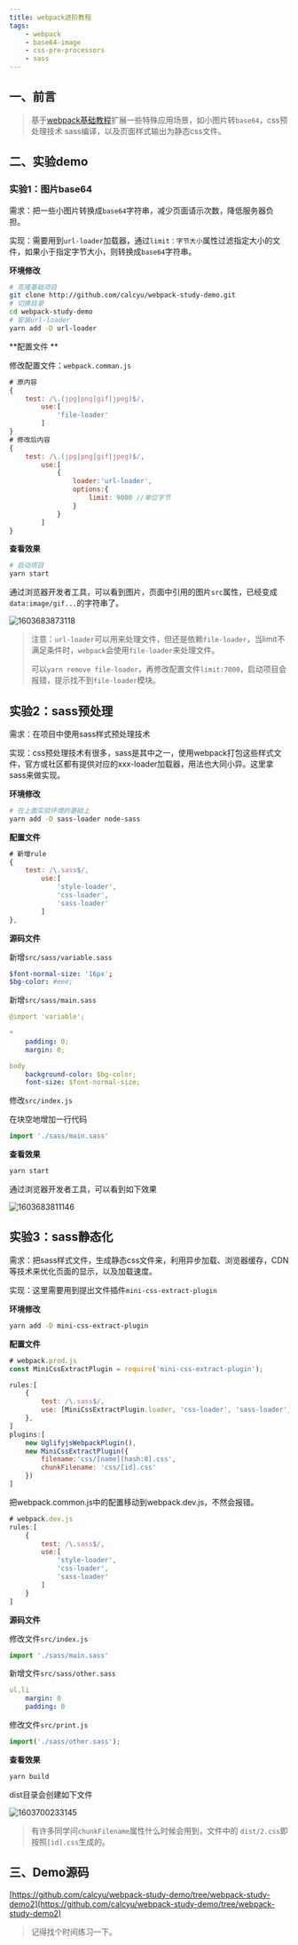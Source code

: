 ```yaml
---
title: webpack进阶教程
tags:
	- webpack
	- base64-image
	- css-pre-processors
	- sass
---
```



## 一、前言

>  基于[webpack基础教程]()扩展一些特殊应用场景，如小图片转`base64`，css预处理技术 sass编译，以及页面样式输出为静态css文件。



## 二、实验demo

### 实验1：图片base64

需求：把一些小图片转换成`base64`字符串，减少页面请示次数，降低服务器负担。

实现：需要用到`url-loader`加载器，通过`limit：字节大小`属性过滤指定大小的文件，如果小于指定字节大小，则转换成`base64`字符串。

**环境修改**

```bash
# 克隆基础项目
git clone http://github.com/calcyu/webpack-study-demo.git
# 切换目录
cd webpack-study-demo 
# 安装url-loader
yarn add -D url-loader

```

**配置文件 **

修改配置文件：`webpack.comman.js`

```javascript
# 原内容
{
    test: /\.(jpg|png|gif|jpeg)$/,
        use:[
            'file-loader'
        ]
}
# 修改后内容
{
    test: /\.(jpg|png|gif|jpeg)$/,
        use:[
            {
                loader:'url-loader',
                options:{
                    limit: 9000 //单位字节
                }
            }
        ]
}
```

**查看效果**

```bash
# 启动项目
yarn start
```

通过浏览器开发者工具，可以看到图片，页面中引用的图片`src`属性，已经变成`data:image/gif...`的字符串了。

![1603683873118](draft2020-10-26-webpack-tutorial.assets/1603683873118.png)

> 注意：`url-loader`可以用来处理文件，但还是依赖`file-loader`，当limit不满足条件时，`webpack`会使用`file-loader`来处理文件。
>
> 可以`yarn remove file-loader`，再修改配置文件`limit:7000`，启动项目会报错，提示找不到`file-loader`模块。



## 实验2：sass预处理

需求：在项目中使用sass样式预处理技术

实现：css预处理技术有很多，sass是其中之一，使用webpack打包这些样式文件，官方或社区都有提供对应的xxx-loader加载器，用法也大同小异。这里拿sass来做实现。

**环境修改**

```bash
# 在上面实验环境的基础上
yarn add -D sass-loader node-sass
```

**配置文件**

```javascript
# 新增rule
{
    test: /\.sass$/,
        use:[
            'style-loader',
            'css-loader',
            'sass-loader'
        ]
},
```

**源码文件**

新增`src/sass/variable.sass`

```yaml
$font-normal-size: '16px';
$bg-color: #eee;
```

新增`src/sass/main.sass`

```yaml
@import 'variable';
    
*
    padding: 0;
    margin: 0;

body
    background-color: $bg-color;
    font-size: $font-normal-size;
```

修改`src/index.js`

在块空地增加一行代码

```javascript
import './sass/main.sass'
```

**查看效果**

```bash
yarn start
```

通过浏览器开发者工具，可以看到如下效果

![1603683811146](draft2020-10-26-webpack-tutorial.assets/1603683811146.png)

## 实验3：sass静态化

需求：把sass样式文件，生成静态css文件来，利用异步加载、浏览器缓存，CDN等技术来优化页面的显示，以及加载速度。

实现：这里需要用到提出文件插件`mini-css-extract-plugin`

**环境修改**

```bash
yarn add -D mini-css-extract-plugin 
```

**配置文件**

```javascript
# webpack.prod.js
const MiniCssExtractPlugin = require('mini-css-extract-plugin');

rules:[
    {
        test: /\.sass$/,
        use: [MiniCssExtractPlugin.loader, 'css-loader', 'sass-loader']
    },
]
plugins:[
    new UglifyjsWebpackPlugin(),
    new MiniCssExtractPlugin({
        filename:'css/[name][hash:8].css',
        chunkFilename: 'css/[id].css'
    })
]
```
把webpack.common.js中的配置移动到webpack.dev.js，不然会报错。
```javascript
# webpack.dev.js
rules:[
    {
        test: /\.sass$/,
        use:[
            'style-loader',
            'css-loader',
            'sass-loader'
        ]
    }
]
```

**源码文件**

修改文件`src/index.js`

```javascript
import './sass/main.sass'
```

新增文件`src/sass/other.sass`

```yaml
ul,li
    margin: 0
    padding: 0
```

修改文件`src/print.js`

```javascript
import('./sass/other.sass');
```

**查看效果**

```bash
yarn build
```

dist目录会创建如下文件

![1603700233145](draft2020-10-26-webpack-tutorial.assets/1603700233145.png)

> 有许多同学问`chunkFilename`属性什么时候会用到，文件中的 `dist/2.css`即按照`[id].css`生成的。

## 三、Demo源码

[https://github.com/calcyu/webpack-study-demo/tree/webpack-study-demo2](https://github.com/calcyu/webpack-study-demo/tree/webpack-study-demo2)

> 记得找个时间练习一下。